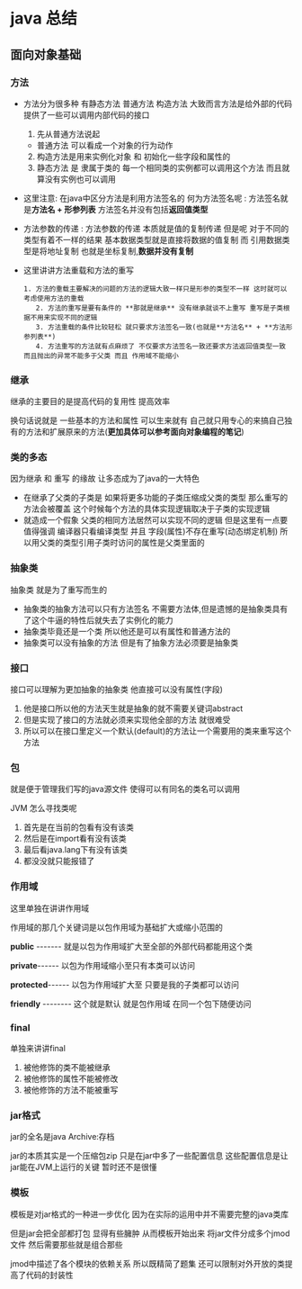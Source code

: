 # java 总结

## 面向对象基础

### 方法

* 方法分为很多种 有静态方法 普通方法 构造方法 大致而言方法是给外部的代码提供了一些可以调用内部代码的接口

  1. 先从普通方法说起 

  * 普通方法 可以看成一个对象的行为动作

  2. 构造方法是用来实例化对象 和 初始化一些字段和属性的
  3. 静态方法 是 隶属于类的  每一个相同类的实例都可以调用这个方法 而且就算没有实例也可以调用

* 这里注意: 在java中区分方法是利用方法签名的 何为方法签名呢 :  方法签名就是**方法名 + 形参列表** 方法签名并没有包括**返回值类型**

* 方法参数的传递 : 方法参数的传递 本质就是值的复制传递  但是呢 对于不同的类型有着不一样的结果  基本数据类型就是直接将数据的值复制 而 引用数据类型是将地址复制 也就是坐标复制,**数据并没有复制**

* 这里讲讲方法重载和方法的重写

      1. 方法的重载主要解决的问题的方法的逻辑大致一样只是形参的类型不一样 这时就可以考虑使用方法的重载
         2. 方法的重写是要有条件的 **那就是继承** 没有继承就谈不上重写 重写是子类根据不用来实现不同的逻辑
         3. 方法重载的条件比较轻松 就只要求方法签名一致(也就是**方法名** + **方法形参列表**)
         4. 方法重写的方法就有点麻烦了 不仅要求方法签名一致还要求方法返回值类型一致 而且抛出的异常不能多于父类 而且 作用域不能缩小

### 继承

继承的主要目的是提高代码的复用性 提高效率

换句话说就是 一些基本的方法和属性 可以生来就有 自己就只用专心的来搞自己独有的方法和扩展原来的方法(**更加具体可以参考面向对象编程的笔记**)





### 类的多态

因为继承 和 重写 的缘故 让多态成为了java的一大特色

* 在继承了父类的子类是  如果将更多功能的子类压缩成父类的类型 那么重写的方法会被覆盖 这个时候每个方法的具体实现逻辑取决于子类的实现逻辑 
* 就造成一个假象 父类的相同方法居然可以实现不同的逻辑 但是这里有一点要值得强调 编译器只看编译类型 并且 字段(属性)不存在重写(动态绑定机制) 所以用父类的类型引用子类时访问的属性是父类里面的



### 抽象类

抽象类 就是为了重写而生的

* 抽象类的抽象方法可以只有方法签名 不需要方法体,但是遗憾的是抽象类具有了这个牛逼的特性后就失去了实例化的能力
* 抽象类毕竟还是一个类 所以他还是可以有属性和普通方法的   
* 抽象类可以没有抽象的方法 但是有了抽象方法必须要是抽象类

### 接口

接口可以理解为更加抽象的抽象类 他直接可以没有属性(字段)

1. 他是接口所以他的方法天生就是抽象的就不需要关键词abstract
2. 但是实现了接口的方法就必须来实现他全部的方法 就很难受
3. 所以可以在接口里定义一个默认(default)的方法让一个需要用的类来重写这个方法



### 包

就是便于管理我们写的java源文件 使得可以有同名的类名可以调用

JVM 怎么寻找类呢

1.  首先是在当前的包看有没有该类
2. 然后是在import看有没有该类
3. 最后看java.lang下有没有该类
4. 都没没就只能报错了



### 作用域

这里单独在讲讲作用域

作用域的那几个关键词是以包作用域为基础扩大或缩小范围的

**public** ------- 就是以包为作用域扩大至全部的外部代码都能用这个类

**private**------ 以包为作用域缩小至只有本类可以访问

**protected**------ 以包为作用域扩大至 只要是我的子类都可以访问

**friendly** -------- 这个就是默认  就是包作用域 在同一个包下随便访问



### final

单独来讲讲final 

1. 被他修饰的类不能被继承
2. 被他修饰的属性不能被修改
3. 被他修饰的方法不能被重写



### jar格式

jar的全名是java Archive:存档

jar的本质其实是一个压缩包zip 只是在jar中多了一些配置信息 这些配置信息是让jar能在JVM上运行的关键 暂时还不是很懂



### 模板

模板是对jar格式的一种进一步优化 因为在实际的运用中并不需要完整的java类库 

但是jar会把全部都打包 显得有些臃肿  从而模板开始出来 将jar文件分成多个jmod文件 然后需要那些就是组合那些

jmod中描述了各个模块的依赖关系 所以既精简了题集 还可以限制对外开放的类提高了代码的封装性









